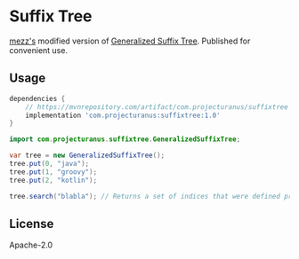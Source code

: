 # Suffix Tree

[mezz's](https://github.com/mezz/JustEnoughItems/tree/1.12/src/main/java/mezz/jei/suffixtree) modified version of [Generalized Suffix Tree](https://github.com/abahgat/suffixtree). Published for convenient use.

## Usage

```groovy
dependencies {
    // https://mvnrepository.com/artifact/com.projecturanus/suffixtree
    implementation 'com.projecturanus:suffixtree:1.0'
}
```

```java
import com.projecturanus.suffixtree.GeneralizedSuffixTree;

var tree = new GeneralizedSuffixTree();
tree.put(0, "java");
tree.put(1, "groovy");
tree.put(2, "kotlin");

tree.search("blabla"); // Returns a set of indices that were defined previously
```

## License

Apache-2.0

